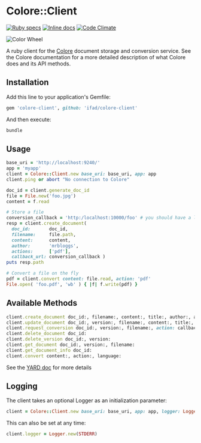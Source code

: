 # Colore::Client

[![Ruby specs](https://github.com/ifad/colore-client/actions/workflows/ruby.yml/badge.svg)](https://github.com/ifad/colore-client/actions/workflows/ruby.yml)
[![Inline docs](https://inch-ci.org/github/ifad/colore-client.svg?branch=master)](https://inch-ci.org/github/ifad/colore-client)
[![Code Climate](https://codeclimate.com/github/ifad/colore-client/badges/gpa.svg)](https://codeclimate.com/github/ifad/colore-client)

![Color Wheel](https://upload.wikimedia.org/wikipedia/commons/thumb/3/38/BYR_color_wheel.svg/480px-BYR_color_wheel.svg.png)

A ruby client for the [Colore](https://github.com/ifad/colore) document storage
and conversion service. See the Colore documentation for a more detailed
description of what Colore does and its API methods.

## Installation

Add this line to your application's Gemfile:

```ruby
gem 'colore-client', github: 'ifad/colore-client'
```

And then execute:

```ruby
bundle
```


## Usage

```ruby
base_uri = 'http://localhost:9240/'
app = 'myapp'
client = Colore::Client.new base_uri: base_uri, app: app
client.ping or abort "No connection to Colore"

doc_id = client.generate_doc_id
file = File.new('foo.jpg')
content = f.read

# Store a file
conversion_callback = 'http:/localhost:10000/foo' # you should have a listener on this port
resp = client.create_document(
  doc_id:       doc_id,
  filename:     file.path,
  content:      content,
  author:       'mrbloggs',
  actions:      ['pdf'],
  callback_url: conversion_callback )
puts resp.path

# Convert a file on the fly
pdf = client.convert content: file.read, action: 'pdf'
File.open( 'foo.pdf', 'wb' ) { |f| f.write(pdf) }
```


## Available Methods

```ruby
client.create_document doc_id:, filename:, content:, title:, author:, actions:[], callback_url
client.update_document doc_id:, version:, filename:, content:, title:, author:, actions:[], callback_url:
client.request_conversion doc_id:, version:, filename:, action: callback_url:
client.delete_document doc_id:
client.delete_version doc_id:, version:
client.get_document doc_id:, version:, filename:
client.get_document_info doc_id:
client.convert content:, action:, language:
```

See the [YARD doc](https://www.rubydoc.info/github/ifad/colore-client) for more details


## Logging

The client takes an optional Logger as an initialization parameter:

```ruby
client = Colore::Client.new base_uri: base_uri, app: app, logger: Logger.new(STDOUT)
```

This can also be set at any time:

```ruby
client.logger = Logger.new(STDERR)
```
